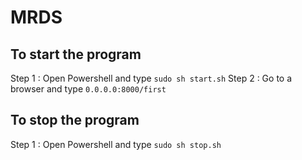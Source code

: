# MRDS

## To start the program

Step 1 : Open Powershell and type `sudo sh start.sh`
Step 2 : Go to a browser and type `0.0.0.0:8000/first`

## To stop the program

Step 1 : Open Powershell and type `sudo sh stop.sh`
